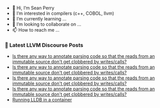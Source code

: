 - 👋 Hi, I’m Sean Perry
- 👀 I’m interested in compilers (c++, COBOL, llvm)
- 🌱 I’m currently learning ...
- 💞️ I’m looking to collaborate on ...
- 📫 How to reach me ...

<!---
s66perry/s66perry is a ✨ special ✨ repository because its `README.md` (this file) appears on your GitHub profile.
You can click the Preview link to take a look at your changes.
--->
### 📕 Latest LLVM Discourse Posts

<!-- DISCOURSE-LLVM:START -->
- [Is there any way to annotate parsing code so that the reads from an immutable source don&#39;t get clobbered by writes/calls?](https://discourse.llvm.org/t/is-there-any-way-to-annotate-parsing-code-so-that-the-reads-from-an-immutable-source-dont-get-clobbered-by-writes-calls/78394#post_11)
- [Is there any way to annotate parsing code so that the reads from an immutable source don&#39;t get clobbered by writes/calls?](https://discourse.llvm.org/t/is-there-any-way-to-annotate-parsing-code-so-that-the-reads-from-an-immutable-source-dont-get-clobbered-by-writes-calls/78394#post_10)
- [Is there any way to annotate parsing code so that the reads from an immutable source don&#39;t get clobbered by writes/calls?](https://discourse.llvm.org/t/is-there-any-way-to-annotate-parsing-code-so-that-the-reads-from-an-immutable-source-dont-get-clobbered-by-writes-calls/78394#post_9)
- [Is there any way to annotate parsing code so that the reads from an immutable source don&#39;t get clobbered by writes/calls?](https://discourse.llvm.org/t/is-there-any-way-to-annotate-parsing-code-so-that-the-reads-from-an-immutable-source-dont-get-clobbered-by-writes-calls/78394#post_8)
- [Running LLDB in a container](https://discourse.llvm.org/t/running-lldb-in-a-container/76801#post_13)
<!-- DISCOURSE-LLVM:END -->
